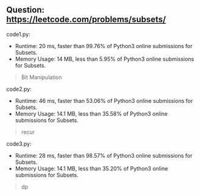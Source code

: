 ## Question: https://leetcode.com/problems/subsets/

code1.py:
* Runtime: 20 ms, faster than 99.76% of Python3 online submissions for Subsets.
* Memory Usage: 14 MB, less than 5.95% of Python3 online submissions for Subsets.
> Bit Manipulation

code2.py:
* Runtime: 46 ms, faster than 53.06% of Python3 online submissions for Subsets.
* Memory Usage: 14.1 MB, less than 35.58% of Python3 online submissions for Subsets.
> recur

code3.py:
* Runtime: 28 ms, faster than 98.57% of Python3 online submissions for Subsets.
* Memory Usage: 14.1 MB, less than 35.20% of Python3 online submissions for Subsets.
> dp